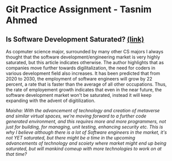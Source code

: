 # Git Practice Assignment - Tasnim Ahmed

## Is Software Development Saturated? [(link)](https://www.codingdojo.com/blog/is-software-development-oversaturated#:~:text=There%20are%20currently%20over%2017%2C000,more%20people%20qualify%20for%20roles.)

As copmuter science major, surrounded by many other CS majors I always thought that the software development/engineering market is very highly saturated, but this article indicates otherwise. The author highlights that as companies move further towards digilitalization, the need for coders in various development field also increases. It has been predicted that from 2020 to 2030, the employment of software engineers will grow by 22 percent, a rate that is faster than the average of all other occupations. Thus, the rate of employement growth indicates that even in the near future, the software development market won't be saturated, instead it will keep expanding with the advent of digitilization. 



*Maisha: With the advancement of technology and creation of metaverse and similar virtual spaces, we're moving forward to a further code generated environment, and this requires more and more programmers, not just for building, for managing, unit testing, enhancing security etc. This is why I believe although there is a lot of Software engineers in the market, it's not YET saturated, but there might be a time in the upcoming advancements of technology and scoiety where market might end up being saturated, but will mankind comeup with more technologies to work on at that time?*
